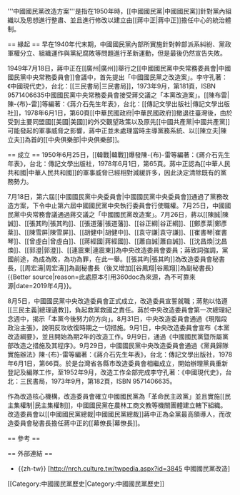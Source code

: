 '''中國國民黨改造方案'''是指在1950年時，[[中國國民黨|中國國民黨]]針對黨內組織以及思想進行整肅、並且進行修改以建立由[[蔣中正|蔣中正]]擔任中心的統治體制。

== 緣起 ==
早在1940年代末期，中國國民黨內部所實施針對幹部派系糾紛、黨政軍權分立、組織運作與黨紀腐敗等問題進行革新運動，但是最後仍然宣告失敗。

1949年7月18日，蔣中正在[[廣州|廣州]]舉行之[[中國國民黨中央常務委員會|中國國民黨中央常務委員會]]會議中，首先提出「中國國民黨之改造案」。<ref name="現代史，第181頁">李守孔著：《中國現代史》，台北：[[三民書局|三民書局]]，1973年9月，第181頁，ISBN 9571406635</ref>中國國民黨中央常務委員會接受蔣交議之「本黨改造案」。<ref name="年表，第60頁">[[陳布雷|陳-{布}-雷]]等編著：《蔣介石先生年表》，台北：[[傳記文學出版社|傳記文學出版社]]，1978年6月1日，第60頁</ref>[[中華民國政府|中華民國政府]]撤退往臺灣後，由於受到主要同盟國[[美國|美國]]的外交觀望政策以及原先[[中國共產黨|中國共產黨]]可能發起的軍事威脅之影響，蔣中正並未處理當時主導黨務系統、以[[陳立夫|陳立夫]]為首的[[中央俱樂部|中央俱樂部]]。

== 成立 ==
1950年6月25日，[[韓戰|韓戰]]爆發<ref name="年表，第65頁">陳-{布}-雷等編著：《蔣介石先生年表》，台北：傳記文學出版社，1978年6月1日，第65頁</ref>。蔣中正認為[[中華人民共和國|中華人民共和國]]的軍事威脅已經相對減緩許多，因此決定清除既有的黨務勢力。

7月18日，第六屆[[中國國民黨中央委員會|中國國民黨中央委員會]]通過了黨務改造方案，下令中止第六屆中國國民黨中央執行委員會行使職權。7月25日，中國國民黨中央常務會議通過蔣交議之「中國國民黨改造案」<ref name="年表，第65頁"/>。7月26日，蔣以[[陳誠|陳誠]]、[[張其昀|張其昀]]、[[張道藩|張道藩]]、[[谷正綱|谷正綱]]、[[鄭彥棻|鄭彥棻]]、[[陳雪屏|陳雪屏]]、[[胡健中|胡健中]]、[[袁守謙|袁守謙]]、[[崔書琴|崔書琴]]、[[曾虛白|曾虛白]]、[[蔣經國|蔣經國]]、[[蕭自誠|蕭自誠]]、[[沈昌煥|沈昌煥]]、[[郭澄|郭澄]]、[[連震東|連震東]]為中央改造委員會委員；蔣致詞強調，黨國前途，為成為敗，為功為罪，在此一舉<ref name="年表，第65頁"/>。[[張其昀|張其昀]]為改造委員會秘書長，[[周宏濤|周宏濤]]為副秘書長（後又增加[[谷鳳翔|谷鳳翔]]為副秘書長）{{Better source|reason=此處原本引用360doc為來源，為不可靠來源|date=2019年4月}}。

8月5日，中國國民黨中央改造委員會正式成立，改造委員宣誓就職<ref name="年表，第65頁"/>；蔣勉以恪遵[[三民主義|總理遺教]]，負起救黨救國之責任<ref name="年表，第65頁"/>。蔣於中央改造委員會第一次總理紀念週中，揭示「本黨今後努力的方向」<ref name="年表，第65頁"/>。8月31日<ref name="現代史，第181頁"/>，中央改造委員會通過《現階段政治主張》，說明反攻收復時期之一切措施<ref name="年表，第65頁"/>。9月1日，中央改造委員會宣布《本黨改造綱要》，並且開始為期2年的改造工作。9月9日，通過《中國國民黨暨所屬黨部改造之措施及其程序》<ref name="現代史，第181頁"/>。9月29日，中國國民黨中央改造委員會通過《黨員歸隊實施辦法》<ref name="年表，第66頁">陳-{布}-雷等編著：《蔣介石先生年表》，台北：傳記文學出版社，1978年6月1日，第66頁</ref>。於是台灣省各縣市改造委員會相繼成立，開始辦理黨員重新登記及編隊工作，至1952年9月，改造工作全部完成<ref>李守孔著：《中國現代史》，台北：三民書局，1973年9月，第182頁，ISBN 9571406635</ref>。

作為改造核心機構，改造委員會確立中國國民黨為「革命民主政黨」並且實施[[民主集權制|民主集權制]]，中國國民黨在農林工商文教等機關團體建立轄下組織。改造委員會以[[中國國民黨總裁|中國國民黨總裁]]蔣中正為全黨最高領導人，而改造委員會秘書長擔任蔣中正的[[幕僚長|幕僚長]]。

== 參考 ==
<references/>

== 外部連結 ==
* {{zh-tw}} [http://nrch.culture.tw/twpedia.aspx?id=3845 中國國民黨改造]

[[Category:中國國民黨歷史|Category:中國國民黨歷史]]